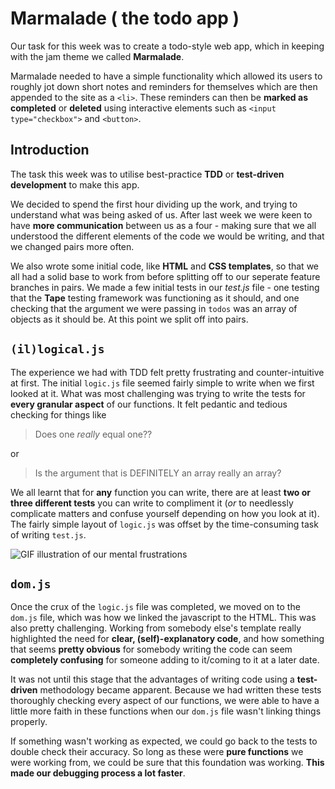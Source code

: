 # Marmalade ( the todo app )
Our task for this week was to create a todo-style web app, which in keeping with the jam theme we called **Marmalade**.

Marmalade needed to have a simple functionality which allowed its users to roughly jot down short notes and reminders for themselves which are then appended to the site as a `<li>`. These reminders can then be **marked as completed** or **deleted** using interactive elements such as `<input type="checkbox">` and `<button>`.

## Introduction
The task this week was to utilise best-practice **TDD** or **test-driven development** to make this app.

We decided to spend the first hour dividing up the work, and trying to understand what was being asked of us. After last week we were keen to have **more communication** between us as a four - making sure that we all understood the different elements of the code we would be writing, and that we changed pairs more often.

We also wrote some initial code, like **HTML** and **CSS templates**, so that we all had a solid base to work from before splitting off to our seperate feature branches in pairs. We made a few initial tests in our _test.js_ file - one testing that the **Tape** testing framework was functioning as it should, and one checking that the argument we were passing in `todos` was an array of objects as it should be. At this point we split off into pairs.

## `(il)logical.js`
The experience we had with TDD felt pretty frustrating and counter-intuitive at first. The initial `logic.js` file seemed fairly simple to write when we first looked at it. What was most challenging was trying to write the tests for **every granular aspect** of our functions. It felt pedantic and tedious checking for things like 
> Does one *really* equal one??

or
> Is the argument that is DEFINITELY an array really an array?

We all learnt that for **any** function you can write, there are at least **two or three different tests** you can write to compliment it (_or_ to needlessly complicate matters and confuse yourself depending on how you look at it). The fairly simple layout of `logic.js` was offset by the time-consuming task of writing `test.js`. 

![GIF illustration of our mental frustrations](https://media.giphy.com/media/z1GQ9t8FxipnG/giphy.gif "WHY")

## `dom.js`
Once the crux of the `logic.js` file was completed, we moved on to the `dom.js` file, which was how we linked the javascript to the HTML. This was also pretty challenging. Working from somebody else's template really highlighted the need for **clear, (self)-explanatory code**, and how something that seems **pretty obvious** for somebody writing the code can seem **completely confusing** for someone adding to it/coming to it at a later date.

It was not until this stage that the advantages of writing code using a **test-driven** methodology became apparent. Because we had written these tests thoroughly checking every aspect of our functions, we were able to have a little more faith in these functions when our `dom.js` file wasn't linking things properly.

If something wasn't working as expected, we could go back to the tests to double check their accuracy. So long as these were **pure functions** we were working from, we could be sure that this foundation was working. **This made our debugging process a lot faster**.
